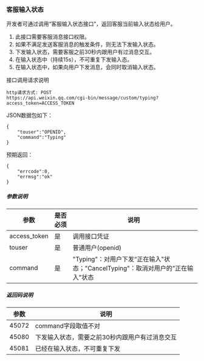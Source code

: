 <!-- https://developers.weixin.qq.com/miniprogram/dev/api/custommsg/typing.html -->

### 客服输入状态

开发者可通过调用“客服输入状态接口”，返回客服当前输入状态给用户。

1.  此接口需要客服消息接口权限。
2.  如果不满足发送客服消息的触发条件，则无法下发输入状态。
3.  下发输入状态，需要客服之前30秒内跟用户有过消息交互。
4.  在输入状态中（持续15s），不可重复下发输入态。
5.  在输入状态中，如果向用户下发消息，会同时取消输入状态。

接口调用请求说明

    http请求方式: POST
    https://api.weixin.qq.com/cgi-bin/message/custom/typing?access_token=ACCESS_TOKEN
    

JSON数据包如下：

    {
        "touser":"OPENID",
        "command":"Typing"
    }
    

预期返回：

    {
        "errcode":0,
        "errmsg":"ok"
    }
    

##### 参数说明

  参数           | 是否必须|  说明                                                   
-----------------|---------|---------------------------------------------------------
  access_token   |  是     |  调用接口凭证                                           
  touser         |  是     |  普通用户(openid)                                       
  command        |  是     |"Typing"：对用户下发“正在输入"状态；"CancelTyping"：取消对用户的”正在输入"状态

##### 返回码说明

  参数    |  说明                       
----------|-----------------------------
  45072   |  command字段取值不对        
  45080   |下发输入状态，需要之前30秒内跟用户有过消息交互
  45081   | 已经在输入状态，不可重复下发
